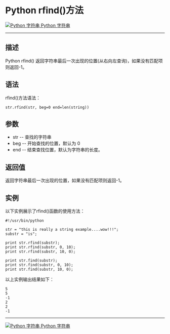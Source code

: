 Python rfind()方法
================

 [![Python 字符串](../images/up.gif) Python 字符串](python-strings.html)

* * *

描述
--

Python rfind() 返回字符串最后一次出现的位置(从右向左查询)，如果没有匹配项则返回-1。

语法
--

rfind()方法语法：
```
str.rfind(str, beg=0 end=len(string))
```
参数
--

*   str -- 查找的字符串
*   beg -- 开始查找的位置，默认为 0
*   end -- 结束查找位置，默认为字符串的长度。

返回值
---

返回字符串最后一次出现的位置，如果没有匹配项则返回-1。

实例
--

以下实例展示了rfind()函数的使用方法：
```
#!/usr/bin/python

str = "this is really a string example....wow!!!";
substr = "is";

print str.rfind(substr);
print str.rfind(substr, 0, 10);
print str.rfind(substr, 10, 0);

print str.find(substr);
print str.find(substr, 0, 10);
print str.find(substr, 10, 0);
```
以上实例输出结果如下：
```
5
5
-1
2
2
-1
```
* * *

 [![Python 字符串](../images/up.gif) Python 字符串](python-strings.html)
